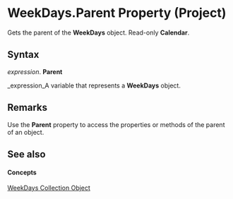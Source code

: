 
# WeekDays.Parent Property (Project)

Gets the parent of the  **WeekDays** object. Read-only **Calendar**.


## Syntax

 _expression_. **Parent**

 _expression_A variable that represents a  **WeekDays** object.


## Remarks

Use the  **Parent** property to access the properties or methods of the parent of an object.


## See also


#### Concepts


 [WeekDays Collection Object](757437a0-e2ff-0027-f044-87d1cb357f62.md)
